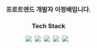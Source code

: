 <h3 align="center">프로트엔드 개발자 이정배입니다.</h1>



<h3 align="center"> Tech Stack </h3>

<p align="center">
    <img src="https://img.shields.io/badge/HTML-E34F26?style=flat-square&logo=html5&logoColor=white"/>&nbsp
    <img src="https://img.shields.io/badge/CSS-1572B6?style=flat-square&logo=css3&logoColor=white"/>&nbsp
    <img src="https://img.shields.io/badge/Javascript-ffb13b?style=flat-square&logo=javascript&logoColor=white"/>&nbsp
    <img src="https://img.shields.io/badge/react-61DAFB?style=flat-square&logo=react&logoColor=black">&nbsp
    <img src="https://img.shields.io/badge/Node.js-339933?style=flat-square&logo=Node.js&logoColor=white"/></a> &nbsp
</p>





























